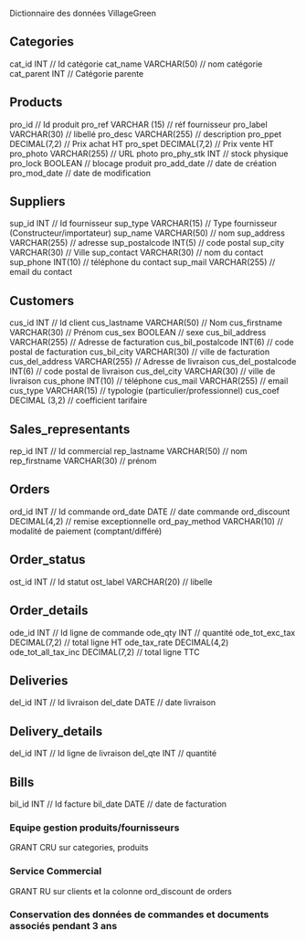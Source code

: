 
Dictionnaire des données VillageGreen

## Categories
cat_id INT               // Id catégorie
cat_name VARCHAR(50)     // nom catégorie
cat_parent INT           // Catégorie parente

## Products
pro_id                   // Id produit
pro_ref VARCHAR (15)     // réf fournisseur
pro_label VARCHAR(30)    // libellé
pro_desc VARCHAR(255)    // description
pro_ppet DECIMAL(7,2)    // Prix achat HT
pro_spet DECIMAL(7,2)    // Prix vente HT
pro_photo VARCHAR(255)   // URL photo
pro_phy_stk INT          // stock physique
pro_lock BOOLEAN         // blocage produit
pro_add_date             // date de création
pro_mod_date             // date de modification

## Suppliers
sup_id  INT                 // Id fournisseur
sup_type  VARCHAR(15)       // Type fournisseur (Constructeur/importateur)
sup_name  VARCHAR(50)       // nom
sup_address VARCHAR(255)    // adresse
sup_postalcode INT(5)       // code postal
sup_city  VARCHAR(30)       // Ville
sup_contact VARCHAR(30)     // nom du contact
sup_phone INT(10)           // téléphone du contact
sup_mail  VARCHAR(255)      // email du contact

## Customers
cus_id  INT                        // Id client
cus_lastname   VARCHAR(50)         // Nom
cus_firstname   VARCHAR(30)        // Prénom
cus_sex   BOOLEAN                  // sexe
cus_bil_address VARCHAR(255)       // Adresse de facturation
cus_bil_postalcode INT(6)          // code postal de facturation
cus_bil_city  VARCHAR(30)          // ville de facturation
cus_del_address VARCHAR(255)       // Adresse de livraison
cus_del_postalcode INT(6)          // code postal de livraison
cus_del_city  VARCHAR(30)          // ville de livraison
cus_phone   INT(10)                // téléphone
cus_mail   VARCHAR(255)            // email
cus_type   VARCHAR(15)             // typologie (particulier/professionnel)
cus_coef   DECIMAL (3,2)           // coefficient tarifaire

## Sales_representants
rep_id    INT                  // Id commercial
rep_lastname   VARCHAR(50)     // nom
rep_firstname  VARCHAR(30)     // prénom

## Orders
ord_id    INT                   // Id commande
ord_date  DATE                  // date commande
ord_discount   DECIMAL(4,2)     // remise exceptionnelle
ord_pay_method    VARCHAR(10)   // modalité de paiement (comptant/différé)

## Order_status
ost_id    INT            // Id statut
ost_label VARCHAR(20)    // libelle

## Order_details
ode_id    INT                       // Id ligne de commande
ode_qty   INT                       // quantité
ode_tot_exc_tax     DECIMAL(7,2)    // total ligne HT
ode_tax_rate   DECIMAL(4,2)
ode_tot_all_tax_inc   DECIMAL(7,2)  // total ligne TTC

## Deliveries
del_id  INT              // Id livraison
del_date  DATE           // date livraison

## Delivery_details
del_id  INT              // Id ligne de livraison
del_qte  INT             // quantité

## Bills
bil_id    INT            // Id facture
bil_date  DATE           // date de facturation

### Equipe gestion produits/fournisseurs
GRANT CRU sur categories, produits

### Service Commercial
GRANT RU sur clients et la colonne ord_discount de orders

### Conservation des données de commandes et documents associés pendant 3 ans
